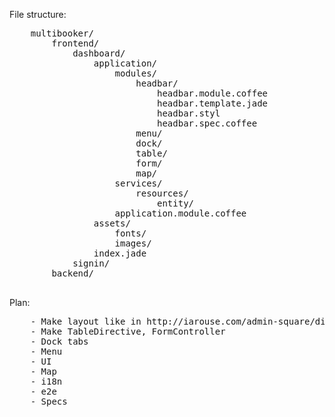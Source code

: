 File structure:

<pre>
	multibooker/
		frontend/
			dashboard/
				application/
					modules/
						headbar/
							headbar.module.coffee
							headbar.template.jade
							headbar.styl
							headbar.spec.coffee
						menu/
						dock/
						table/
						form/
						map/
					services/
						resources/
							entity/
					application.module.coffee
				assets/
					fonts/
					images/
				index.jade
			signin/
		backend/
<!-- 	multibooker/
		client/
			dev/
				dashboard/
					app/
						headbar/
							headbar.css
							headbar.js
							headbar.spec.js
							headbar.tpl.html
							searchbox/
								searchbox.css
								searchbox.js
								searchbox.spec.js
								searchbox.tpl.html
						menu/
							menu.tpl.html
							menu.js
							menu.css
							menu.spec.js
						views/
							home/
								home.tpl.html
								home.js
								home.css
							entities/
								addresses/
									address.js
									address.spec.js
									address.tpl.html
									addresses.js
									addresses.spec.js
							common/
								tables/
									table.js
									table.spec.js
									table.tpl.html
						app.css
						app.js
						routes.js
					static/
						fonts/
						images/
					index.html -->
</pre>

Plan:

<pre>
	- Make layout like in http://iarouse.com/admin-square/dist-v1.2/index.html
	- Make TableDirective, FormController
	- Dock tabs
	- Menu
	- UI
	- Map
	- i18n
	- e2e
	- Specs
</pre>